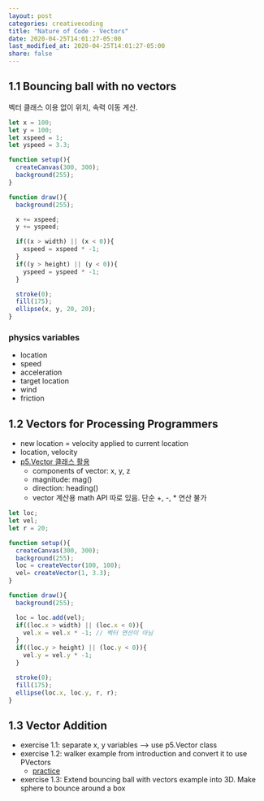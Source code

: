 ```yaml
---
layout: post
categories: creativecoding
title: "Nature of Code - Vectors"
date: 2020-04-25T14:01:27-05:00
last_modified_at: 2020-04-25T14:01:27-05:00
share: false
---
```


## 1.1 Bouncing ball with no vectors

벡터 클래스 이용 없이 위치, 속력 이동 계산.

```js
let x = 100; 
let y = 100;
let xspeed = 1;
let yspeed = 3.3;

function setup(){
  createCanvas(300, 300);
  background(255);
}

function draw(){
  background(255);

  x += xspeed;
  y += yspeed;

  if((x > width) || (x < 0)){
    xspeed = xspeed * -1;
  } 
  if((y > height) || (y < 0)){
    yspeed = yspeed * -1;
  }

  stroke(0);
  fill(175);
  ellipse(x, y, 20, 20);
}
```

### physics variables
- location
- speed
- acceleration
- target location
- wind
- friction

## 1.2 Vectors for Processing Programmers
- new location = velocity applied to current location
- location, velocity
- [p5.Vector 클래스 활용](https://p5js.org/reference/#/p5.Vector)
  - components of vector: x, y, z
  - magnitude: mag()
  - direction: heading()
  - vector 계산용 math API 따로 있음. 단순 +, -, * 연산 불가

```js
let loc;
let vel;
let r = 20;

function setup(){
  createCanvas(300, 300);
  background(255);
  loc = createVector(100, 100);  
  vel= createVector(1, 3.3);
}

function draw(){
  background(255);

  loc = loc.add(vel);
  if((loc.x > width) || (loc.x < 0)){
    vel.x = vel.x * -1; // 벡터 연산이 아님
  }
  if((loc.y > height) || (loc.y < 0)){
    vel.y = vel.y * -1;
  }

  stroke(0);
  fill(175);
  ellipse(loc.x, loc.y, r, r);
}
```

## 1.3 Vector Addition 

- exercise 1.1: separate x, y variables --> use p5.Vector class
- exercise 1.2: walker example from introduction and convert it to use PVectors
  - [practice](https://editor.p5js.org/sosunnyproject/sketches/LdMuFLOKh)
- exercise 1.3: Extend bouncing ball with vectors example into 3D. Make sphere to bounce around a box 

